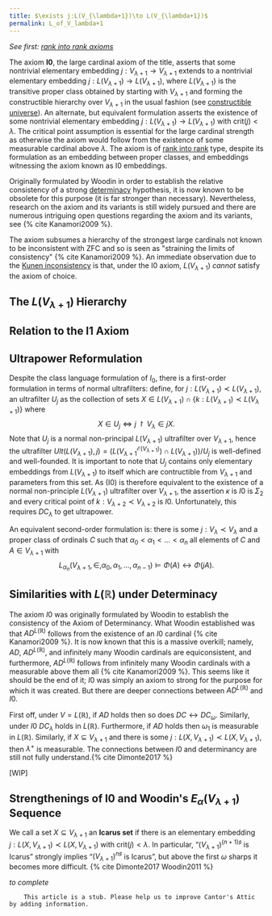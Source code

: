 ```yaml
---
title: $\exists j:L(V_{\lambda+1})\to L(V_{\lambda+1})$
permalink: L_of_V_lambda+1
---
```


*See first: [rank into rank
axioms](Rank_into_rank "Rank into rank")*

The axiom **I0**, the large cardinal axiom of the title, asserts that
some nontrivial elementary embedding $j:V_{\lambda+1}\to
V_{\lambda+1}$ extends to a nontrivial elementary embedding
$j:L(V_{\lambda+1})\to L(V_{\lambda+1})$, where
$L(V_{\lambda+1})$ is the transitive proper class obtained by starting
with $V_{\lambda+1}$ and forming the constructible hierarchy over
$V_{\lambda+1}$ in the usual fashion (see [constructible
universe](Constructible_universe "Constructible universe")).
An alternate, but equivalent formulation asserts the existence of some
nontrivial elementary embedding $j:L(V_{\lambda+1})\to
L(V_{\lambda+1})$ with $\mathrm{crit}(j) < \lambda$. The critical
point assumption is essential for the large cardinal strength as
otherwise the axiom would follow from the existence of some measurable
cardinal above $\lambda$. The axiom is of [rank into
rank](Rank_into_rank "Rank into rank")
type, despite its formulation as an embedding between proper classes,
and embeddings witnessing the axiom known as $\text{I0}$ embeddings.

Originally formulated by Woodin in order to establish the relative
consistency of a strong
<a href="Determinacy" class="mw-redirect" title="Determinacy">determinacy</a>
hypothesis, it is now known to be obsolete for this purpose (it is far
stronger than necessary). Nevertheless, research on the axiom and its
variants is still widely pursued and there are numerous intriguing open
questions regarding the axiom and its variants, see
{% cite Kanamori2009 %}.

The axiom subsumes a hierarchy of the strongest large cardinals not
known to be inconsistent with $\text{ZFC}$ and so is seen as "straining
the limits of consistency" {% cite Kanamori2009 %}.
An immediate observation due to the [Kunen
inconsistency](Kunen_inconsistency "Kunen inconsistency")
is that, under the $\text{I0}$ axiom, $L(V_{\lambda+1})$ *cannot*
satisfy the axiom of choice.

## The $L(V_{\lambda+1})$ Hierarchy

## Relation to the I1 Axiom

## Ultrapower Reformulation

Despite the class language formulation of $I_0$, there is a first-order
formulation in terms of normal ultrafilters: define, for
$j:L(V_{\lambda + 1})\prec L(V_{\lambda+1})$, an ultrafilter $U_j$
as the collection of sets $X\in
L(V_{\lambda+1})\cap\{k:L(V_{\lambda+1})\prec
L(V_{\lambda+1})\}$ where $$X\in U_j \Leftrightarrow
j\restriction V_\lambda \in jX.$$ Note that $U_j$ is a normal
non-principal $L(V_{\lambda+1})$ ultrafilter over $V_{\lambda+1}$,
hence the ultrafilter $Ult(L(V_{\lambda+1}),
j)=\big(L(V_{\lambda+1}^{\mathcal{E}(V_{\lambda+1})})\cap
L(V_{\lambda+1})\big)/U_j$ is well-defined and well-founded. It is
important to note that $U_j$ contains only elementary embeddings from
$L(V_{\lambda+1})$ to itself which are contructible from
$V_{\lambda+1}$ and parameters from this set. As \(I0\) is therefore
equivalent to the existence of a normal non-principle
$L(V_{\lambda+1})$ ultrafilter over $V_{\lambda+1}$, the assertion
$\kappa$ is $I0$ is $\Sigma_2$ and every critical point of $k:
V_{\lambda+2}\prec V_{\lambda+2}$ is $I0$. Unfortunately, this
requires $DC_{\lambda}$ to get ultrapower.

An equivalent second-order formulation is: there is some
$j:V_\lambda\prec V_\lambda$ and a proper class of ordinals $C$
such that $\alpha_0<\alpha_1<\dots< \alpha_n$ all
elements of $C$ and $A\in V_{\lambda+1}$ with
$$L_{\alpha_n}(V_{\lambda+1}, \in, \alpha_0, \alpha_1, \dots,
\alpha_{n-1})\models \Phi(A)\leftrightarrow \Phi(jA).$$

## Similarities with $L(\mathbb{R})$ under Determinacy

The axiom $I0$ was originally formulated by Woodin to establish the
consistency of the Axiom of Determinancy. What Woodin established was
that $AD^{L(\mathbb R)}$ follows from the existence of an $I0$ cardinal
{% cite Kanamori2009 %}. It is now known that this
is a massive overkill; namely, $AD$, $AD^{L(\mathbb R)}$, and
infinitely many Woodin cardinals are equiconsistent, and furthermore,
$AD^{L(\mathbb R)}$ follows from infinitely many Woodin cardinals with
a measurable above them all
{% cite Kanamori2009 %}. This seems like it should
be the end of it; $I0$ was simply an axiom to strong for the purpose for
which it was created. But there are deeper connections between
$AD^{L(\mathbb R)}$ and $I0$.

First off, under $V=L(\mathbb R)$, if $AD$ holds then so does
$DC\leftrightarrow DC_\omega$. Similarly, under $I0$ $DC_\lambda$
holds in $L(\mathbb R)$. Furthermore, if $AD$ holds then $\omega_1$
is measurable in $L(\mathbb R)$. Similarly, if $X\subseteq
V_{\lambda+1}$ and there is some $j: L(X,V_{\lambda+1})\prec
L(X,V_{\lambda+1})$, then $\lambda^+$ is measurable. The connections
between $I0$ and determinancy are still not fully
understand.{% cite Dimonte2017 %}

\[WIP\]

## Strengthenings of $\text{I0}$ and Woodin's $E_\alpha(V_{\lambda+1})$ Sequence

We call a set $X ⊆ V_{λ+1}$ an **Icarus set** if there is an elementary
embedding $j : L(X, V_{λ+1}) ≺ L(X, V_{λ+1})$ with $\mathrm{crit}(j)
< λ$. In particular, “$(V_{λ+1})^{(n+1)♯}$ is Icarus” strongly
implies “$(V_{λ+1})^{n♯}$ is Icarus”, but above the first $ω$ sharps it
becomes more
difficult. {% cite Dimonte2017  Woodin2011 %}

*to complete*
  

        This article is a stub. Please help us to improve Cantor's Attic by adding information.


